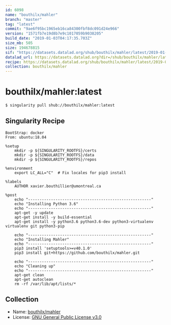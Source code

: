 ```yaml
---
id: 6098
name: "bouthilx/mahler"
branch: "master"
tag: "latest"
commit: "9ae6f95bc1965eb16ca84300fbf8dc091d24e966"
version: "1571fb7e19d8b7e9c1017059b9038205"
build_date: "2019-01-03T04:17:35.703Z"
size_mb: 505
size: 194678815
sif: "https://datasets.datalad.org/shub/bouthilx/mahler/latest/2019-01-03-9ae6f95b-1571fb7e/1571fb7e19d8b7e9c1017059b9038205.simg"
datalad_url: https://datasets.datalad.org?dir=/shub/bouthilx/mahler/latest/2019-01-03-9ae6f95b-1571fb7e/
recipe: https://datasets.datalad.org/shub/bouthilx/mahler/latest/2019-01-03-9ae6f95b-1571fb7e/Singularity
collection: bouthilx/mahler
---
```


# bouthilx/mahler:latest

```bash
$ singularity pull shub://bouthilx/mahler:latest
```

## Singularity Recipe

```singularity
BootStrap: docker
From: ubuntu:18.04

%setup
    mkdir -p ${SINGULARITY_ROOTFS}/certs
    mkdir -p ${SINGULARITY_ROOTFS}/data
    mkdir -p ${SINGULARITY_ROOTFS}/repos

%environment
	export LC_ALL="C"  # Fix locales for pip3 install

%labels
    AUTHOR xavier.bouthillier@umontreal.ca

%post
    echo "------------------------------------------------------"
    echo "Installing Python 3.6"
    echo "------------------------------------------------------"
    apt-get -y update
    apt-get install -y build-essential
    apt-get install -y python3.6 python3.6-dev python3-virtualenv virtualenv git python3-pip

    echo "------------------------------------------------------"
    echo "Installing Mahler"
    echo "------------------------------------------------------"
    pip3 install 'setuptools>=v40.1.0'
    pip3 install git+https://github.com/bouthilx/mahler.git

    echo "------------------------------------------------------"
    echo "Cleaning up"
    echo "------------------------------------------------------"
    apt-get clean
    apt-get autoclean
    rm -rf /var/lib/apt/lists/*
```

## Collection

 - Name: [bouthilx/mahler](https://github.com/bouthilx/mahler)
 - License: [GNU General Public License v3.0](https://api.github.com/licenses/gpl-3.0)

